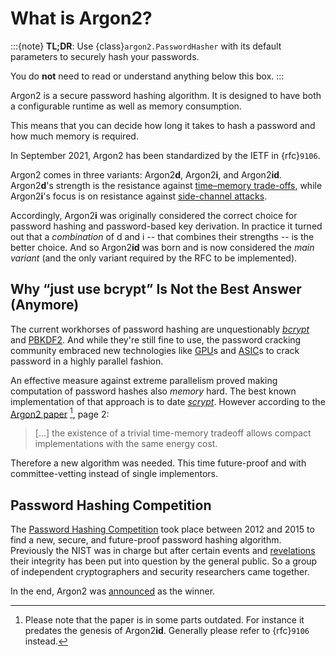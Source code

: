 # What is Argon2?

:::{note}
**TL;DR**: Use {class}`argon2.PasswordHasher` with its default parameters to securely hash your passwords.

You do **not** need to read or understand anything below this box.
:::

Argon2 is a secure password hashing algorithm.
It is designed to have both a configurable runtime as well as memory consumption.

This means that you can decide how long it takes to hash a password and how much memory is required.

In September 2021, Argon2 has been standardized by the IETF in {rfc}`9106`.

Argon2 comes in three variants: Argon2**d**, Argon2**i**, and Argon2**id**.
Argon2**d**'s strength is the resistance against [time–memory trade-offs], while Argon2**i**'s focus is on resistance against [side-channel attacks].

Accordingly, Argon2**i** was originally considered the correct choice for password hashing and password-based key derivation.
In practice it turned out that a *combination* of d and i -- that combines their strengths -- is the better choice.
And so Argon2**id** was born and is now considered the *main variant* (and the only variant required by the RFC to be implemented).


## Why “just use bcrypt” Is Not the Best Answer (Anymore)

The current workhorses of password hashing are unquestionably [*bcrypt*] and [PBKDF2].
And while they're still fine to use, the password cracking community embraced new technologies like [GPU]s and [ASIC]s to crack password in a highly parallel fashion.

An effective measure against extreme parallelism proved making computation of password hashes also *memory* hard.
The best known implementation of that approach is to date [*scrypt*].
However according to the [Argon2 paper] [^outdated], page 2:

> \[…\] the existence of a trivial time-memory tradeoff allows compact implementations with the same energy cost.

Therefore a new algorithm was needed.
This time future-proof and with committee-vetting instead of single implementors.

[^outdated]: Please note that the paper is in some parts outdated.
    For instance it predates the genesis of Argon2**id**.
    Generally please refer to {rfc}`9106` instead.


## Password Hashing Competition

The [Password Hashing Competition] took place between 2012 and 2015 to find a new, secure, and future-proof password hashing algorithm.
Previously the NIST was in charge but after certain events and [revelations] their integrity has been put into question by the general public.
So a group of independent cryptographers and security researchers came together.

In the end, Argon2 was [announced] as the winner.

[announced]: https://groups.google.com/forum/#!topic/crypto-competitions/3QNdmwBS98o
[argon2 paper]: https://www.password-hashing.net/argon2-specs.pdf
[asic]: https://en.wikipedia.org/wiki/Application-specific_integrated_circuit
[*bcrypt*]: https://en.wikipedia.org/wiki/Bcrypt
[gpu]: https://hashcat.net/hashcat/
[password hashing competition]: https://www.password-hashing.net/
[pbkdf2]: https://en.wikipedia.org/wiki/PBKDF2
[revelations]: https://en.wikipedia.org/wiki/Dual_EC_DRBG
[*scrypt*]: https://en.wikipedia.org/wiki/Scrypt
[side-channel attacks]: https://en.wikipedia.org/wiki/Side-channel_attack
[time–memory trade-offs]: https://en.wikipedia.org/wiki/Space–time_tradeoff
